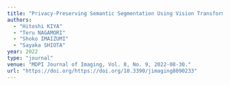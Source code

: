 ```yaml
---
title: "Privacy-Preserving Semantic Segmentation Using Vision Transformer"
authors:
  - "Hitoshi KIYA"
  - "Teru NAGAMORI"
  - "Shoko IMAIZUMI"
  - "Sayaka SHIOTA"
year: 2022
type: "journal"
venue: "MDPI Journal of Imaging, Vol. 8, No. 9, 2022-08-30."
url: "https://doi.org/https://doi.org/10.3390/jimaging8090233"
---
```

